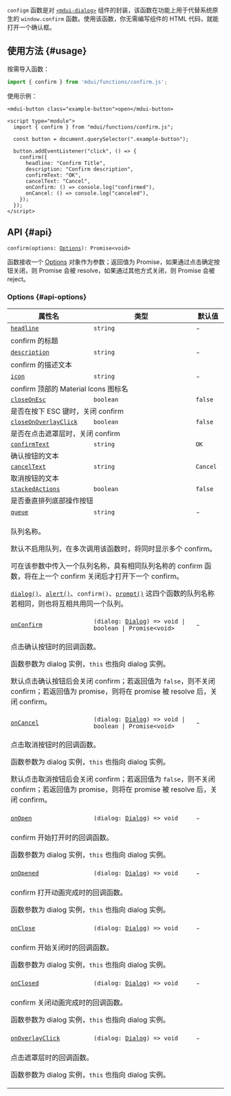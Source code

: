`configm` 函数是对 [`<mdui-dialog>`](/zh-cn/docs/2/components/dialog) 组件的封装，该函数在功能上用于代替系统原生的 `window.confirm` 函数。使用该函数，你无需编写组件的 HTML 代码，就能打开一个确认框。

## 使用方法 {#usage}

按需导入函数：

```js
import { confirm } from 'mdui/functions/confirm.js';
```

使用示例：

```html,example,playgroundId=430
<mdui-button class="example-button">open</mdui-button>

<script type="module">
  import { confirm } from "mdui/functions/confirm.js";

  const button = document.querySelector(".example-button");

  button.addEventListener("click", () => {
    confirm({
      headline: "Confirm Title",
      description: "Confirm description",
      confirmText: "OK",
      cancelText: "Cancel",
      onConfirm: () => console.log("confirmed"),
      onCancel: () => console.log("canceled"),
    });
  });
</script>
```

## API {#api}

<pre><code class="nohighlight">confirm(options: <a href="#api-options">Options</a>): Promise&lt;void&gt;</code></pre>

函数接收一个 [Options](#api-options) 对象作为参数；返回值为 Promise，如果通过点击确定按钮关闭，则 Promise 会被 resolve，如果通过其他方式关闭，则 Promise 会被 reject。

### Options {#api-options}

<table>
  <thead>
    <tr>
      <th>属性名</th>
      <th>类型</th>
      <th>默认值</th>
    </tr>
  </thead>
  <tbody>
    <tr id="options-headline">
      <td><a href="#options-headline"><code>headline</code></a></td>
      <td><code>string</code></td>
      <td>-</td>
    </tr>
    <tr>
      <td colspan="3">confirm 的标题</td>
    </tr>
    <tr id="options-description">
      <td><a href="#options-description"><code>description</code></a></td>
      <td><code>string</code></td>
      <td>-</td>
    </tr>
    <tr>
      <td colspan="3">confirm 的描述文本</td>
    </tr>
    <tr id="options-icon">
      <td><a href="#options-icon"><code>icon</code></a></td>
      <td><code>string</code></td>
      <td>-</td>
    </tr>
    <tr>
      <td colspan="3">confirm 顶部的 Material Icons 图标名</td>
    </tr>
    <tr id="options-closeOnEsc">
      <td><a href="#options-closeOnEsc"><code>closeOnEsc</code></a></td>
      <td><code>boolean</code></td>
      <td><code>false</code></td>
    </tr>
    <tr>
      <td colspan="3">是否在按下 ESC 键时，关闭 confirm</td>
    </tr>
    <tr id="options-closeOnOverlayClick">
      <td><a href="#options-closeOnOverlayClick"><code>closeOnOverlayClick</code></a></td>
      <td><code>boolean</code></td>
      <td><code>false</code></td>
    </tr>
    <tr>
      <td colspan="3">是否在点击遮罩层时，关闭 confirm</td>
    </tr>
    <tr id="options-confirmText">
      <td><a href="#options-confirmText"><code>confirmText</code></a></td>
      <td><code>string</code></td>
      <td><code>OK</code></td>
    </tr>
    <tr>
      <td colspan="3">确认按钮的文本</td>
    </tr>
    <tr id="options-cancelText">
      <td><a href="#options-cancelText"><code>cancelText</code></a></td>
      <td><code>string</code></td>
      <td><code>Cancel</code></td>
    </tr>
    <tr>
      <td colspan="3">取消按钮的文本</td>
    </tr>
    <tr id="options-stackedActions">
      <td><a href="#options-stackedActions"><code>stackedActions</code></a></td>
      <td><code>boolean</code></td>
      <td><code>false</code></td>
    </tr>
    <tr>
      <td colspan="3">是否垂直排列底部操作按钮</td>
    </tr>
    <tr id="options-queue">
      <td><a href="#options-queue"><code>queue</code></a></td>
      <td><code>string</code></td>
      <td>-</td>
    </tr>
    <tr>
      <td colspan="3">
        <p>队列名称。</p>
        <p>默认不启用队列，在多次调用该函数时，将同时显示多个 confirm。</p>
        <p>可在该参数中传入一个队列名称，具有相同队列名称的 confirm 函数，将在上一个 confirm 关闭后才打开下一个 confirm。</p>
        <p><a href="/zh-cn/docs/2/functions/dialog"><code>dialog()</code></a>、<a href="/zh-cn/docs/2/functions/alert"><code>alert()</code></a>、<code>confirm()</code>、<a href="/zh-cn/docs/2/functions/prompt"><code>prompt()</code></a> 这四个函数的队列名称若相同，则也将互相共用同一个队列。</p>
      </td>
    </tr>
    <tr id="options-onConfirm">
      <td><a href="#options-onConfirm"><code>onConfirm</code></a></td>
      <td><code>(dialog: <a href="/zh-cn/docs/2/components/dialog">Dialog</a>) => void | boolean | Promise&lt;void&gt;</code></td>
      <td>-</td>
    </tr>
    <tr>
      <td colspan="3">
        <p>点击确认按钮时的回调函数。</p>
        <p>函数参数为 dialog 实例，<code>this</code> 也指向 dialog 实例。</p>
        <p>默认点击确认按钮后会关闭 confirm；若返回值为 <code>false</code>，则不关闭 confirm；若返回值为 promise，则将在 promise 被 resolve 后，关闭 confirm。</p>
      </td>
    </tr>
    <tr id="options-onCancel">
      <td><a href="#options-onCancel"><code>onCancel</code></a></td>
      <td><code>(dialog: <a href="/zh-cn/docs/2/components/dialog">Dialog</a>) => void | boolean | Promise&lt;void&gt;</code></td>
      <td>-</td>
    </tr>
    <tr>
      <td colspan="3">
        <p>点击取消按钮时的回调函数。</p>
        <p>函数参数为 dialog 实例，<code>this</code> 也指向 dialog 实例。</p>
        <p>默认点击取消按钮后会关闭 confirm；若返回值为 <code>false</code>，则不关闭 confirm；若返回值为 promise，则将在 promise 被 resolve 后，关闭 confirm。</p>
      </td>
    </tr>
    <tr id="options-onOpen">
      <td><a href="#options-onOpen"><code>onOpen</code></a></td>
      <td><code>(dialog: <a href="/zh-cn/docs/2/components/dialog">Dialog</a>) => void</code></td>
      <td>-</td>
    </tr>
    <tr>
      <td colspan="3">
        <p>confirm 开始打开时的回调函数。</p>
        <p>函数参数为 dialog 实例，<code>this</code> 也指向 dialog 实例。</p>
      </td>
    </tr>
    <tr id="options-onOpened">
      <td><a href="#options-onOpened"><code>onOpened</code></a></td>
      <td><code>(dialog: <a href="/zh-cn/docs/2/components/dialog">Dialog</a>) => void</code></td>
      <td>-</td>
    </tr>
    <tr>
      <td colspan="3">
        <p>confirm 打开动画完成时的回调函数。</p>
        <p>函数参数为 dialog 实例，<code>this</code> 也指向 dialog 实例。</p>
      </td>
    </tr>
    <tr id="options-onClose">
      <td><a href="#options-onClose"><code>onClose</code></a></td>
      <td><code>(dialog: <a href="/zh-cn/docs/2/components/dialog">Dialog</a>) => void</code></td>
      <td>-</td>
    </tr>
    <tr>
      <td colspan="3">
        <p>confirm 开始关闭时的回调函数。</p>
        <p>函数参数为 dialog 实例，<code>this</code> 也指向 dialog 实例。</p>
      </td>
    </tr>
    <tr id="options-onClosed">
      <td><a href="#options-onClosed"><code>onClosed</code></a></td>
      <td><code>(dialog: <a href="/zh-cn/docs/2/components/dialog">Dialog</a>) => void</code></td>
      <td>-</td>
    </tr>
    <tr>
      <td colspan="3">
        <p>confirm 关闭动画完成时的回调函数。</p>
        <p>函数参数为 dialog 实例，<code>this</code> 也指向 dialog 实例。</p>
      </td>
    </tr>
    <tr id="options-onOverlayClick">
      <td><a href="#options-onOverlayClick"><code>onOverlayClick</code></a></td>
      <td><code>(dialog: <a href="/zh-cn/docs/2/components/dialog">Dialog</a>) => void</code></td>
      <td>-</td>
    </tr>
    <tr>
      <td colspan="3">
        <p>点击遮罩层时的回调函数。</p>
        <p>函数参数为 dialog 实例，<code>this</code> 也指向 dialog 实例。</p>
      </td>
    </tr>
  </tbody>
</table>
